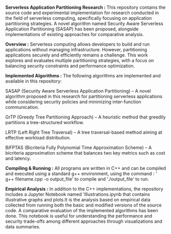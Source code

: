 **Serverless Application Partitioning Research :**
This repository contains the source code and experimental implementation for research conducted in the field of serverless computing, specifically focusing on application partitioning strategies. A novel algorithm named Security Aware Serverless Application Partitioning (SASAP) has been proposed, alongside implementations of existing approaches for comparative analysis.

**Overview :**
Serverless computing allows developers to build and run applications without managing infrastructure. However, partitioning applications securely and efficiently remains a challenge. This work explores and evaluates multiple partitioning strategies, with a focus on balancing security constraints and performance optimization.

**Implemented Algorithms :**
The following algorithms are implemented and available in this repository:

SASAP (Security Aware Serverless Application Partitioning) – A novel algorithm proposed in this research for partitioning serverless applications while considering security policies and minimizing inter-function communication.

GrTP (Greedy Tree Partitioning Approach) – A heuristic method that greedily partitions a tree-structured workflow.

LRTP (Left Right Tree Traversal) – A tree traversal-based method aiming at effective workload distribution.

BiFPTAS (Bicriteria Fully Polynomial Time Approximation Scheme) – A bicriteria approximation scheme that balances two key metrics such as cost and latency.

**Compiling & Running :**
All programs are written in C++ and can be compiled and executed using a standard g++ environment, using the command : '
g++ filename.cpp -o output_file' to compile and './output_file' to run.

**Empirical Analysis :**
In addition to the C++ implementations, the repository includes a Jupyter Notebook named 'Illustrations.ipynb that contains illustrative graphs and plots.It is the analysis based on empirical data collected from running both the basic and modified versions of the source code. A comparative evaluation of the implemented algorithms has been done. This notebook is useful for understanding the performance and security trade-offs among different approaches through visualizations and data summaries.
